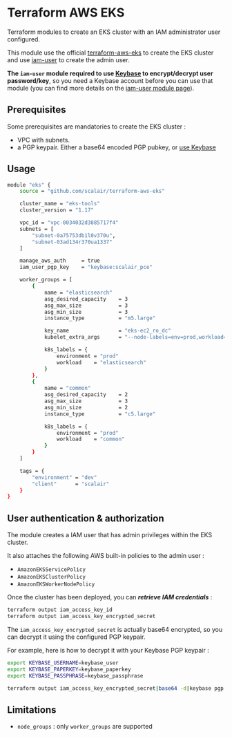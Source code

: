 # Terraform AWS EKS

Terraform modules to create an EKS cluster with an IAM administrator user configured.

This module use the official [terraform-aws-eks](https://github.com/terraform-aws-modules/terraform-aws-eks) to create the EKS cluster and use [iam-user](https://github.com/terraform-aws-modules/terraform-aws-iam/tree/master/modules/iam-user) to create the admin user.

**The `iam-user` module required to use [Keybase](https://keybase.io/) to encrypt/decrypt user password/key**, so you need a Keybase account before you can use that module (you can find more details on the [iam-user module page](https://github.com/terraform-aws-modules/terraform-aws-iam/tree/master/modules/iam-user#notes-for-keybase-users)).

## Prerequisites

Some prerequisites are mandatories to create the EKS cluster :

- VPC with subnets.
- a PGP keypair. Either a base64 encoded PGP pubkey, or [use Keybase](https://github.com/terraform-aws-modules/terraform-aws-iam/tree/master/modules/iam-user#notes-for-keybase-users)

## Usage

```bash
module "eks" {
    source = "github.com/scalair/terraform-aws-eks"

    cluster_name = "eks-tools"
    cluster_version = "1.17"

    vpc_id = "vpc-0034032d3885717f4"
    subnets = [
        "subnet-0a75753db1l0v370u",
        "subnet-03ad134r370ua1337"
    ]

    manage_aws_auth     = true
    iam_user_pgp_key    = "keybase:scalair_pce"

    worker_groups = [
        {
            name = "elasticsearch"
            asg_desired_capacity    = 3
            asg_max_size            = 3
            asg_min_size            = 3
            instance_type           = "m5.large"

            key_name                = "eks-ec2_ro_dc"
            kubelet_extra_args      = "--node-labels=env=prod,workload=elasticsearch --register-with-taints=env=prod:NoSchedule,workload=elasticsearch:NoSchedule"

            k8s_labels = {
                environment = "prod"
                workload    = "elasticsearch"
            }
        },
        {
            name = "common"
            asg_desired_capacity    = 2
            asg_max_size            = 3
            asg_min_size            = 2
            instance_type           = "c5.large"

            k8s_labels = {
                environment = "prod"
                workload    = "common"
            }
        }
    ]

    tags = {
        "environment" = "dev"
        "client"      = "scalair"
    }
}
```

## User authentication & authorization

The module creates a IAM user that has admin privileges within the EKS cluster.

It also attaches the following AWS built-in policies to the admin user :

- `AmazonEKSServicePolicy`
- `AmazonEKSClusterPolicy`
- `AmazonEKSWorkerNodePolicy`

Once the cluster has been deployed, you can ***retrieve IAM credentials*** :

```bash
terraform output iam_access_key_id
terraform output iam_access_key_encrypted_secret
```

The `iam_access_key_encrypted_secret` is actually base64 encrypted, so you can decrypt it using the configured PGP keypair.

For example, here is how to decrypt it with your Keybase PGP keypair :

```bash
export KEYBASE_USERNAME=keybase_user
export KEYBASE_PAPERKEY=keybase_paperkey
export KEYBASE_PASSPHRASE=keybase_passphrase

terraform output iam_access_key_encrypted_secret|base64 -d|keybase pgp decrypt
```

## Limitations

- `node_groups` : only `worker_groups` are supported
